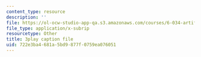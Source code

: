 ```yaml
---
content_type: resource
description: ''
file: https://ol-ocw-studio-app-qa.s3.amazonaws.com/courses/6-034-artificial-intelligence-fall-2010/722e3ba4681a5bd9877f0759ea076051_XPEJg_6Cg6o.vtt
file_type: application/x-subrip
resourcetype: Other
title: 3play caption file
uid: 722e3ba4-681a-5bd9-877f-0759ea076051
---
```

